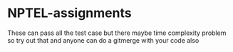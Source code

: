 # NPTEL-assignments
These can pass all the test case but there maybe time complexity problem so try out that and anyone can do a gitmerge with your code also
